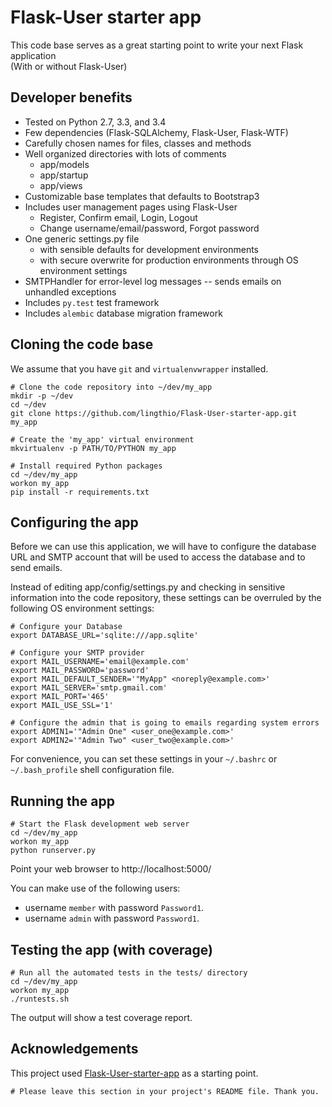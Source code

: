 # Flask-User starter app

This code base serves as a great starting point to write your next Flask application  
(With or without Flask-User)

## Developer benefits
* Tested on Python 2.7, 3.3, and 3.4
* Few dependencies (Flask-SQLAlchemy, Flask-User, Flask-WTF)
* Carefully chosen names for files, classes and methods
* Well organized directories with lots of comments
  * app/models
  * app/startup
  * app/views
* Customizable base templates that defaults to Bootstrap3
* Includes user management pages using Flask-User
  * Register, Confirm email, Login, Logout
  * Change username/email/password, Forgot password
* One generic settings.py file
  * with sensible defaults for development environments
  * with secure overwrite for production environments through OS environment settings 
* SMTPHandler for error-level log messages -- sends emails on unhandled exceptions
* Includes `py.test` test framework
* Includes `alembic` database migration framework


## Cloning the code base
We assume that you have `git` and `virtualenvwrapper` installed.

    # Clone the code repository into ~/dev/my_app
    mkdir -p ~/dev
    cd ~/dev
    git clone https://github.com/lingthio/Flask-User-starter-app.git my_app

    # Create the 'my_app' virtual environment
    mkvirtualenv -p PATH/TO/PYTHON my_app

    # Install required Python packages
    cd ~/dev/my_app
    workon my_app
    pip install -r requirements.txt

## Configuring the app

Before we can use this application, we will have to configure the database URL and SMTP account
that will be used to access the database and to send emails.

Instead of editing app/config/settings.py and checking in sensitive information into
the code repository, these settings can be overruled by the following OS environment settings:

    # Configure your Database
    export DATABASE_URL='sqlite:///app.sqlite'

    # Configure your SMTP provider
    export MAIL_USERNAME='email@example.com'
    export MAIL_PASSWORD='password'
    export MAIL_DEFAULT_SENDER='"MyApp" <noreply@example.com>'
    export MAIL_SERVER='smtp.gmail.com'
    export MAIL_PORT='465'
    export MAIL_USE_SSL='1'

    # Configure the admin that is going to emails regarding system errors
    export ADMIN1='"Admin One" <user_one@example.com>'
    export ADMIN2='"Admin Two" <user_two@example.com>'

For convenience, you can set these settings in your ``~/.bashrc`` or ``~/.bash_profile`` shell configuration file.


## Running the app

    # Start the Flask development web server
    cd ~/dev/my_app
    workon my_app
    python runserver.py

Point your web browser to http://localhost:5000/

You can make use of the following users:
- username `member` with password `Password1`.
- username `admin` with password `Password1`.


## Testing the app (with coverage)

    # Run all the automated tests in the tests/ directory
    cd ~/dev/my_app
    workon my_app
    ./runtests.sh

The output will show a test coverage report.


## Acknowledgements
This project used [Flask-User-starter-app](https://github.com/lingthio/Flask-User-starter-app) as a starting point.

    # Please leave this section in your project's README file. Thank you.

